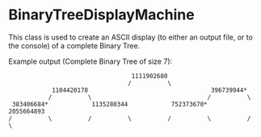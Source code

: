 BinaryTreeDisplayMachine
========================

This class is used to create an ASCII display (to either an output file, or to the console) of a complete Binary Tree.

Example output (Complete Binary Tree of size 7): 


    
                                                                                                                                                                                                                                       
                                      1111902680
                                     /          \
                1104420178                                  396739944*
               /          \                                /          \
     383406684*            1135280344            752373670*            2055664893
    /          \          /          \          /          \          /          \
  
